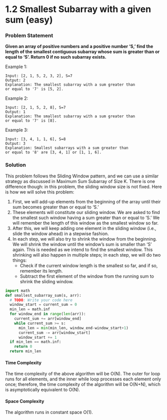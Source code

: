 # 1.2 Smallest Subarray with a given sum \(easy\)

### Problem Statement

**Given an array of positive numbers and a positive number ‘S,’ find the length of the smallest contiguous subarray whose sum is greater than or equal to ‘S’. Return 0 if no such subarray exists.**

Example 1:

```text
Input: [2, 1, 5, 2, 3, 2], S=7
Output: 2
Explanation: The smallest subarray with a sum greater than 
or equal to '7' is [5, 2].
```

Example 2:

```text
Input: [2, 1, 5, 2, 8], S=7
Output: 1
Explanation: The smallest subarray with a sum greater than 
or equal to '7' is [8].
```

Example 3:

```text
Input: [3, 4, 1, 1, 6], S=8
Output: 3
Explanation: Smallest subarrays with a sum greater than 
or equal to '8' are [3, 4, 1] or [1, 1, 6].
```

### Solution

This problem follows the Sliding Window pattern, and we can use a similar strategy as discussed in Maximum Sum Subarray of Size K. There is one difference though: in this problem, the sliding window size is not fixed. Here is how we will solve this problem:

1. First, we will add-up elements from the beginning of the array until their sum becomes greater than or equal to ‘S.’
2. These elements will constitute our sliding window. We are asked to find the smallest such window having a sum greater than or equal to ‘S.’ We will remember the length of this window as the smallest window so far.
3. After this, we will keep adding one element in the sliding window \(i.e., slide the window ahead\) in a stepwise fashion.
4. In each step, we will also try to shrink the window from the beginning. We will shrink the window until the window’s sum is smaller than ‘S’ again. This is needed as we intend to find the smallest window. This shrinking will also happen in multiple steps; in each step, we will do two things:
   * Check if the current window length is the smallest so far, and if so, remember its length.
   * Subtract the first element of the window from the running sum to shrink the sliding window.

```python
import math
def smallest_subarray_sum(s, arr):
  # TODO: Write your code here
  window_start = current_sum = 0
  min_len = math.inf
  for window_end in range(len(arr)):
    current_sum += arr[window_end]
    while current_sum >= s:
      min_len = min(min_len, window_end-window_start+1)
      current_sum -= arr[window_start]
      window_start += 1
  if min_len == math.inf:
    return 0
  return min_len
```

#### Time Complexity

The time complexity of the above algorithm will be O\(N\). The outer for loop runs for all elements, and the inner while loop processes each element only once; therefore, the time complexity of the algorithm will be O\(N+N\), which is asymptotically equivalent to O\(N\).

#### Space Complexity

The algorithm runs in constant space O\(1\).

